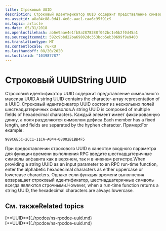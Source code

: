 ```yaml
---
title: Строковый UUID
description: Строковый идентификатор UUID содержит представление символьного массива UUID.
ms.assetid: a8a04c88-0d41-4e0c-aae1-caa6c95f91c9
ms.topic: article
ms.date: 05/31/2018
ms.openlocfilehash: ab6e9aae4e1fb8a2878388f042bc1e5b2f0d45a1
ms.sourcegitcommit: 592c9bbd22ba69802dc353bcb5eb30699f9e9403
ms.translationtype: MT
ms.contentlocale: ru-RU
ms.lasthandoff: 08/20/2020
ms.locfileid: "103987787"
---
```

# <a name="string-uuid"></a><span data-ttu-id="ef55f-103">Строковый UUID</span><span class="sxs-lookup"><span data-stu-id="ef55f-103">String UUID</span></span>

<span data-ttu-id="ef55f-104">Строковый идентификатор UUID содержит представление символьного массива UUID.</span><span class="sxs-lookup"><span data-stu-id="ef55f-104">A string UUID contains the character-array representation of a UUID.</span></span> <span data-ttu-id="ef55f-105">Строковый идентификатор UUID состоит из нескольких полей шестнадцатеричных символов.</span><span class="sxs-lookup"><span data-stu-id="ef55f-105">A string UUID is composed of multiple fields of hexadecimal characters.</span></span> <span data-ttu-id="ef55f-106">Каждый элемент имеет фиксированную длину, а поля разделяются символом дефиса.</span><span class="sxs-lookup"><span data-stu-id="ef55f-106">Each member has a fixed length, and fields are separated by the hyphen character.</span></span> <span data-ttu-id="ef55f-107">Пример:</span><span class="sxs-lookup"><span data-stu-id="ef55f-107">For example:</span></span>

`989C6E5C-2CC1-11CA-A044-08002B1BB4F5`

<span data-ttu-id="ef55f-108">При предоставлении строкового UUID в качестве входного параметра для функции времени выполнения RPC введите шестнадцатеричные символы алфавита как в верхнем, так и в нижнем регистре.</span><span class="sxs-lookup"><span data-stu-id="ef55f-108">When providing a string UUID as an input parameter to an RPC run-time function, enter the alphabetic hexadecimal characters as either uppercase or lowercase characters.</span></span> <span data-ttu-id="ef55f-109">Однако если функция времени выполнения возвращает строковый идентификатор, шестнадцатеричные символы всегда являются строчными.</span><span class="sxs-lookup"><span data-stu-id="ef55f-109">However, when a run-time function returns a string UUID, the hexadecimal characters are always lowercase.</span></span>

## <a name="related-topics"></a><span data-ttu-id="ef55f-110">См. также</span><span class="sxs-lookup"><span data-stu-id="ef55f-110">Related topics</span></span>

<dl> <span data-ttu-id="ef55f-111"><dt>
[**UUID**](./rpcdce/ns-rpcdce-uuid.md)
</dt> </span><span class="sxs-lookup"><span data-stu-id="ef55f-111"><dt>
[**UUID**](./rpcdce/ns-rpcdce-uuid.md)
</dt> </span></span></dl>

 

 